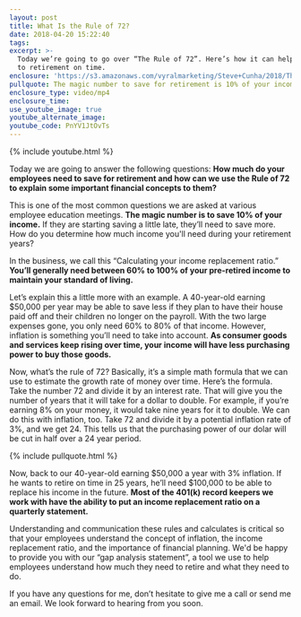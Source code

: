 ```yaml
---
layout: post
title: What Is the Rule of 72?
date: 2018-04-20 15:22:40
tags:
excerpt: >-
  Today we’re going to go over “The Rule of 72”. Here’s how it can help you get
  to retirement on time.
enclosure: 'https://s3.amazonaws.com/vyralmarketing/Steve+Cunha/2018/The+Rule+Of+72.mp4'
pullquote: The magic number to save for retirement is 10% of your income.
enclosure_type: video/mp4
enclosure_time:
use_youtube_image: true
youtube_alternate_image:
youtube_code: PnYV1JtOvTs
---
```


{% include youtube.html %}

Today we are going to answer the following questions: **How much do your employees need to save for retirement and how can we use the Rule of 72 to explain some important financial concepts to them?**

This is one of the most common questions we are asked at various employee education meetings. **The magic number is to save 10% of your income.** If they are starting saving a little late, they’ll need to save more. How do you determine how much income you'll need during your retirement years?

In the business, we call this “Calculating your income replacement ratio.” **You’ll generally need between 60% to 100% of your pre-retired income to maintain your standard of living.**

Let’s explain this a little more with an example. A 40-year-old earning $50,000 per year may be able to save less if they plan to have their house paid off and their children no longer on the payroll. With the two large expenses gone, you only need 60% to 80% of that income. However, inflation is something you’ll need to take into account. **As consumer goods and services keep rising over time, your income will have less purchasing power to buy those goods.**

Now, what’s the rule of 72? Basically, it’s a simple math formula that we can use to estimate the growth rate of money over time. Here’s the formula. Take the number 72 and divide it by an interest rate. That will give you the number of years that it will take for a dollar to double. For example, if you’re earning 8% on your money, it would take nine years for it to double. We can do this with inflation, too. Take 72 and divide it by a potential inflation rate of 3%, and we get 24. This tells us that the purchasing power of our dolar will be cut in half over a 24 year period.

{% include pullquote.html %}

Now, back to our 40-year-old earning $50,000 a year with 3% inflation. If he wants to retire on time in 25 years, he’ll need $100,000 to be able to replace his income in the future. **Most of the 401(k) record keepers we work with have the ability to put an income replacement ratio on a quarterly statement.**

Understanding and communication these rules and calculates is critical so that your employees understand the concept of inflation, the income replacement ratio, and the importance of financial planning. We'd be happy to provide you with our “gap analysis statement”, a tool we use to help employees understand how much they need to retire and what they need to do.

If you have any questions for me, don’t hesitate to give me a call or send me an email. We look forward to hearing from you soon.

&nbsp;